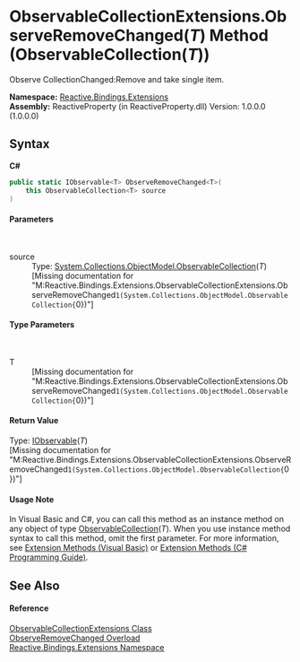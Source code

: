 # ObservableCollectionExtensions.ObserveRemoveChanged(*T*) Method (ObservableCollection(*T*))
 

Observe CollectionChanged:Remove and take single item.

**Namespace:**&nbsp;<a href="a9fb9c90-d2dd-7420-ec9a-3084892a7996">Reactive.Bindings.Extensions</a><br />**Assembly:**&nbsp;ReactiveProperty (in ReactiveProperty.dll) Version: 1.0.0.0 (1.0.0.0)

## Syntax

**C#**<br />
``` C#
public static IObservable<T> ObserveRemoveChanged<T>(
	this ObservableCollection<T> source
)

```


#### Parameters
&nbsp;<dl><dt>source</dt><dd>Type: <a href="http://msdn2.microsoft.com/en-us/library/ms668604" target="_blank">System.Collections.ObjectModel.ObservableCollection</a>(*T*)<br />\[Missing <param name="source"/> documentation for "M:Reactive.Bindings.Extensions.ObservableCollectionExtensions.ObserveRemoveChanged``1(System.Collections.ObjectModel.ObservableCollection{``0})"\]</dd></dl>

#### Type Parameters
&nbsp;<dl><dt>T</dt><dd>\[Missing <typeparam name="T"/> documentation for "M:Reactive.Bindings.Extensions.ObservableCollectionExtensions.ObserveRemoveChanged``1(System.Collections.ObjectModel.ObservableCollection{``0})"\]</dd></dl>

#### Return Value
Type: <a href="http://msdn2.microsoft.com/en-us/library/dd990377" target="_blank">IObservable</a>(*T*)<br />\[Missing <returns> documentation for "M:Reactive.Bindings.Extensions.ObservableCollectionExtensions.ObserveRemoveChanged``1(System.Collections.ObjectModel.ObservableCollection{``0})"\]

#### Usage Note
In Visual Basic and C#, you can call this method as an instance method on any object of type <a href="http://msdn2.microsoft.com/en-us/library/ms668604" target="_blank">ObservableCollection</a>(*T*). When you use instance method syntax to call this method, omit the first parameter. For more information, see <a href="http://msdn.microsoft.com/en-us/library/bb384936.aspx">Extension Methods (Visual Basic)</a> or <a href="http://msdn.microsoft.com/en-us/library/bb383977.aspx">Extension Methods (C# Programming Guide)</a>.

## See Also


#### Reference
<a href="a257b6fe-f47a-21f9-8667-208190ca419d">ObservableCollectionExtensions Class</a><br /><a href="1b5a46b7-9772-f5e5-d1ad-fd5a7fbf8648">ObserveRemoveChanged Overload</a><br /><a href="a9fb9c90-d2dd-7420-ec9a-3084892a7996">Reactive.Bindings.Extensions Namespace</a><br />